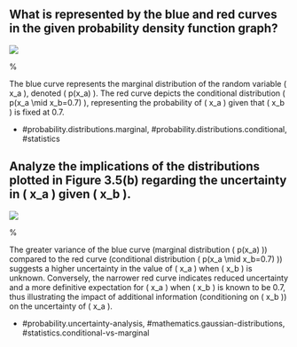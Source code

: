## What is represented by the blue and red curves in the given probability density function graph?

![](https://cdn.mathpix.com/cropped/2024_05_13_cf325eae3c87c1cb9850g-1.jpg?height=642&width=594&top_left_y=214&top_left_x=973)

% 

The blue curve represents the marginal distribution of the random variable \( x_a \), denoted \( p(x_a) \). The red curve depicts the conditional distribution \( p(x_a \mid x_b=0.7) \), representing the probability of \( x_a \) given that \( x_b \) is fixed at 0.7.

- #probability.distributions.marginal, #probability.distributions.conditional, #statistics

## Analyze the implications of the distributions plotted in Figure 3.5(b) regarding the uncertainty in \( x_a \) given \( x_b \).

![](https://cdn.mathpix.com/cropped/2024_05_13_cf325eae3c87c1cb9850g-1.jpg?height=642&width=594&top_left_y=214&top_left_x=973)

%

The greater variance of the blue curve (marginal distribution \( p(x_a) \)) compared to the red curve (conditional distribution \( p(x_a \mid x_b=0.7) \)) suggests a higher uncertainty in the value of \( x_a \) when \( x_b \) is unknown. Conversely, the narrower red curve indicates reduced uncertainty and a more definitive expectation for \( x_a \) when \( x_b \) is known to be 0.7, thus illustrating the impact of additional information (conditioning on \( x_b \)) on the uncertainty of \( x_a \).

- #probability.uncertainty-analysis, #mathematics.gaussian-distributions, #statistics.conditional-vs-marginal